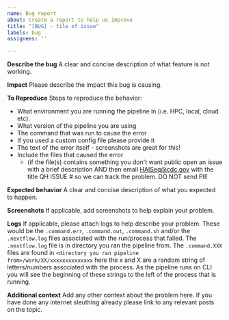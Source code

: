 ```yaml
---
name: Bug report
about: Create a report to help us improve
title: "[BUG] - tile of issue"
labels: bug
assignees: ''

---
```


<!--- TO DO:
1.  Fill out the information below 
2. Delete the template and information not used 
3. Change the issue name  --->

**Describe the bug**
A clear and concise description of what feature is not working.

**Impact**
Please describe the impact this bug is causing.

**To Reproduce**
Steps to reproduce the behavior:
- What environment you are running the pipeline in (i.e. HPC, local, cloud etc).
- What version of the pipeline you are using
- The command that was run to cause the error
- If you used a custom config file please provide it
- The text of the error itself - screenshots are great for this!  
- Include the files that caused the error  
  - (if the file(s) contains something you don't want public open an issue with a brief description AND then email HAISeq@cdc.gov with the title QH ISSUE # so we can track the problem. DO NOT send PII!

**Expected behavior**
A clear and concise description of what you expected to happen.

**Screenshots**
If applicable, add screenshots to help explain your problem.

**Logs**
If applicable, please attach logs to help describe your problem. These would be the `.command.err`, `.command.out`, `.command.sh` and/or the `.nextflow.log` files associated with the run/process that failed. The `.nextflow.log`  file is in directory you ran the pipeline from. The `.command.XXX` files are found in `<directory you ran pipeline from>/work/XX/xxxxxxxxxxxxxx` here the x and X are a random string of letters/numbers associated with the process. As the pipeline runs on CLI you will see the beginning of these strings to the left of the process that is running. 

**Additional context**
Add any other context about the problem here. If you have done any internet sleuthing already please link to any relevant posts on the topic.
